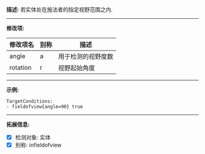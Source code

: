 **描述:** 若实体处在施法者的指定视野范围之内.

---

**修改项:**

| 修改项名  | 别称           | 描述                      |
| --------- | -------------- | ------------------------- |
| angle     | a     | 用于检测的视野度数 |
| rotation  | r     | 视野起始角度     |


---

**示例:**

```
TargetConditions:
- fieldofview{angle=90} true
```

---

**拓展信息:**

- [x] 检测对象: 实体
- [x] 别称: infieldofview